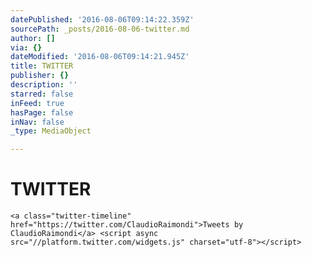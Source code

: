 ```yaml
---
datePublished: '2016-08-06T09:14:22.359Z'
sourcePath: _posts/2016-08-06-twitter.md
author: []
via: {}
dateModified: '2016-08-06T09:14:21.945Z'
title: TWITTER
publisher: {}
description: ''
starred: false
inFeed: true
hasPage: false
inNav: false
_type: MediaObject

---
```

# TWITTER

    <a class="twitter-timeline" href="https://twitter.com/ClaudioRaimondi">Tweets by ClaudioRaimondi</a> <script async src="//platform.twitter.com/widgets.js" charset="utf-8"></script>